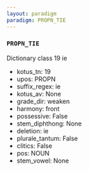 ```yaml
---
layout: paradigm
paradigm: PROPN_TIE
---
```

### ` PROPN_TIE `

Dictionary class 19 ie
* kotus_tn: 19
* upos: PROPN
* suffix_regex: ie
* kotus_av: None
* grade_dir: weaken
* harmony: front
* possessive: False
* stem_diphthong: None
* deletion: ie
* plurale_tantum: False
* clitics: False
* pos: NOUN
* stem_vowel: None
